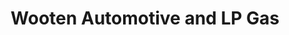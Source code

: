 ---
title: "Wooten Automotive and LP Gas"
url: /fremont/wooten-automotive-and-lp-gas/
shop: car repair
---